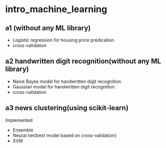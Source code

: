 # intro_machine_learning

## a1 (without any ML library)
* Logistic regression for housing price predication
* cross-validation


## a2 handwritten digit recognition(without any ML library)
* Naive Bayes model for handwritten digit recognition
* Gaussian model for handwritten digit recognition
* cross-validation

## a3 news clustering(using scikit-learn)
Implemented
* Ensemble 
* Neural net(best model based on cross-validation)
* SVM
